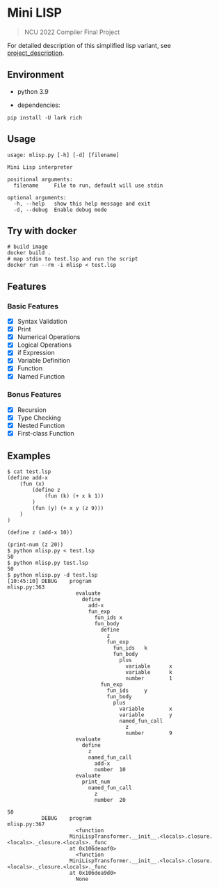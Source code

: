 # Mini LISP

> NCU 2022 Compiler Final Project

For detailed description of this simplified lisp variant, see [project_description](./project_description/).

## Environment

- python 3.9

- dependencies:

```shell
pip install -U lark rich
```

## Usage

```text
usage: mlisp.py [-h] [-d] [filename]

Mini Lisp interpreter

positional arguments:
  filename     File to run, default will use stdin

optional arguments:
  -h, --help   show this help message and exit
  -d, --debug  Enable debug mode
```

## Try with docker

```shell
# build image
docker build .
# map stdin to test.lsp and run the script
docker run --rm -i mlisp < test.lsp
```

## Features

### Basic Features

- [x] Syntax Validation
- [x] Print
- [x] Numerical Operations
- [x] Logical Operations
- [x] if Expression
- [x] Variable Definition
- [x] Function
- [x] Named Function

### Bonus Features

- [x] Recursion
- [x] Type Checking
- [x] Nested Function
- [x] First-class Function

## Examples

```shell
$ cat test.lsp
(define add-x
    (fun (x)
        (define z
            (fun (k) (+ x k 1))
        )
        (fun (y) (+ x y (z 9)))
    )
)

(define z (add-x 10))

(print-num (z 20))
$ python mlisp.py < test.lsp
50
$ python mlisp.py test.lsp
50
$ python mlisp.py -d test.lsp
[10:45:10] DEBUG    program                                                                        mlisp.py:363
                      evaluate
                        define
                          add-x
                          fun_exp
                            fun_ids x
                            fun_body
                              define
                                z
                                fun_exp
                                  fun_ids   k
                                  fun_body
                                    plus
                                      variable      x
                                      variable      k
                                      number        1
                              fun_exp
                                fun_ids     y
                                fun_body
                                  plus
                                    variable        x
                                    variable        y
                                    named_fun_call
                                      z
                                      number        9
                      evaluate
                        define
                          z
                          named_fun_call
                            add-x
                            number  10
                      evaluate
                        print_num
                          named_fun_call
                            z
                            number  20

50
           DEBUG    program                                                                        mlisp.py:367
                      <function
                    MiniLispTransformer.__init__.<locals>.closure.<locals>._closure.<locals>._func
                    at 0x106deaaf0>
                      <function
                    MiniLispTransformer.__init__.<locals>.closure.<locals>._closure.<locals>._func
                    at 0x106dea9d0>
                      None

```
